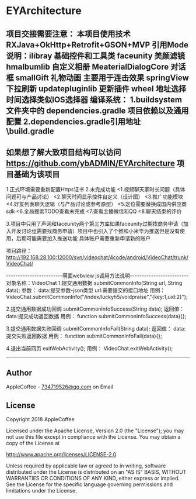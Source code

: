 EYArchitecture
=====
项目交接需要注意：
本项目使用技术 RXJava+OkHttp+Retrofit+GSON+MVP
引用Mode说明：ilibray 基础控件和工具类
          faceunity 美颜滤镜
          hmalbumlib 自定义相册
          MeaterialDialogCore 对话框
          smallGift 礼物动画 主要用于连击效果
          springView 下拉刷新
          updatepluginlib 更新插件
          wheel 地址选择时间选择类似IOS选择器
编译系统：
        1.buildsystem 文件夹中的 dependencies.gradle 项目依赖以及通用配置
        2.dependencies.gradle引用地址 \build.gradle
------
如果想了解大致项目结构可以访问 https://github.com/ybADMIN/EYArchitecture 项目基础为该项目
-------

1.正式环境需要重新配置Https证书
2.未完成功能
      <1.视频聊天家时长问题（具体问题可与产品讨论）
      <2.聊天时间显示控件自定义（设计图）
      <3.推广功能模块
      <4.好友列表聊天逻辑（与产品讨论或参考原型）
      <5.定位需要替换成国内供应商sdk
      <6.全局搜索TODO查看未完成
      <7.查看主播微信和QQ
      <8.聊天结束的评价

3.项目中只用了声网和faceunity两个第三方库如果faceunity过期找商务申请（加入开发讨论组需要找商务申请）项目中也引入了个推和小米华为推送但是没有使用，后期可能需要加入推送功能
具体账户需要重新申请新的账户

项目路径：http://192.168.28.100:12000/svn/videochat/4code/android/VideoChat/trunk/VideoChat/



------------------------萌面webview js调用方法说明-------------------------
对象名称：VideoChat
1.提交通用数据 submitCommonInfo(String url, String data);
    参数：
         data:提交参数-json类型
         url:需要提交的接口地址
    用例：
         VideoChat.submitCommonInfo("/index/luckyh5/voidpraise","{key:1,uid:2}");

2.提交通用数据成功回调 submitCommonInfoSuccess(String data);
    返回值：
         data:提交成功返回数据
    用例：
         function submitCommonInfoSuccess(data){};

3.提交通用数据失败回调 submitCommonInfoFail(String data);
    返回值：
         data:提交失败返回数据
    用例：
         function submitCommonInfoFail(data){};

4.退出当前网页 exitWebActivity();
    用例：
        VideoChat.exitWebActivity();

------------------------------------------------------------------------

Author
------
AppleCoffee - 734719526@qq.com on Email

License
-------
Copyright 2018 AppleCoffee

Licensed under the Apache License, Version 2.0 (the "License");
you may not use this file except in compliance with the License.
You may obtain a copy of the License at

http://www.apache.org/licenses/LICENSE-2.0

Unless required by applicable law or agreed to in writing, software
distributed under the License is distributed on an "AS IS" BASIS,
WITHOUT WARRANTIES OR CONDITIONS OF ANY KIND, either express or implied.
See the License for the specific language governing permissions and
limitations under the License.

